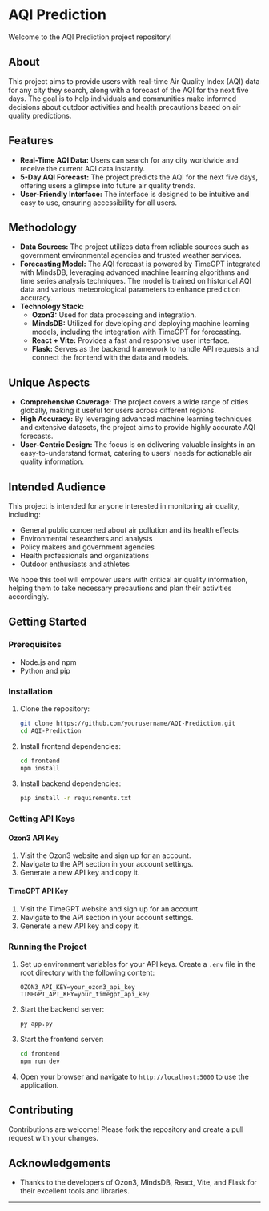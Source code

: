 # AQI Prediction

Welcome to the AQI Prediction project repository!

## About

This project aims to provide users with real-time Air Quality Index (AQI) data for any city they search, along with a forecast of the AQI for the next five days. The goal is to help individuals and communities make informed decisions about outdoor activities and health precautions based on air quality predictions.

## Features

- **Real-Time AQI Data:** Users can search for any city worldwide and receive the current AQI data instantly.
- **5-Day AQI Forecast:** The project predicts the AQI for the next five days, offering users a glimpse into future air quality trends.
- **User-Friendly Interface:** The interface is designed to be intuitive and easy to use, ensuring accessibility for all users.

## Methodology

- **Data Sources:** The project utilizes data from reliable sources such as government environmental agencies and trusted weather services.
- **Forecasting Model:** The AQI forecast is powered by TimeGPT integrated with MindsDB, leveraging advanced machine learning algorithms and time series analysis techniques. The model is trained on historical AQI data and various meteorological parameters to enhance prediction accuracy.
- **Technology Stack:**
  - **Ozon3:** Used for data processing and integration.
  - **MindsDB:** Utilized for developing and deploying machine learning models, including the integration with TimeGPT for forecasting.
  - **React + Vite:** Provides a fast and responsive user interface.
  - **Flask:** Serves as the backend framework to handle API requests and connect the frontend with the data and models.

## Unique Aspects

- **Comprehensive Coverage:** The project covers a wide range of cities globally, making it useful for users across different regions.
- **High Accuracy:** By leveraging advanced machine learning techniques and extensive datasets, the project aims to provide highly accurate AQI forecasts.
- **User-Centric Design:** The focus is on delivering valuable insights in an easy-to-understand format, catering to users' needs for actionable air quality information.

## Intended Audience

This project is intended for anyone interested in monitoring air quality, including:
- General public concerned about air pollution and its health effects
- Environmental researchers and analysts
- Policy makers and government agencies
- Health professionals and organizations
- Outdoor enthusiasts and athletes

We hope this tool will empower users with critical air quality information, helping them to take necessary precautions and plan their activities accordingly.

## Getting Started

### Prerequisites

- Node.js and npm
- Python and pip

### Installation

1. Clone the repository:
    ```sh
    git clone https://github.com/yourusername/AQI-Prediction.git
    cd AQI-Prediction
    ```

2. Install frontend dependencies:
    ```sh
    cd frontend
    npm install
    ```

3. Install backend dependencies:
    ```sh
    pip install -r requirements.txt
    ```

### Getting API Keys

#### Ozon3 API Key

1. Visit the Ozon3 website and sign up for an account.
2. Navigate to the API section in your account settings.
3. Generate a new API key and copy it.

#### TimeGPT API Key

1. Visit the TimeGPT website and sign up for an account.
2. Navigate to the API section in your account settings.
3. Generate a new API key and copy it.

### Running the Project

1. Set up environment variables for your API keys. Create a `.env` file in the root directory with the following content:
    ```
    OZON3_API_KEY=your_ozon3_api_key
    TIMEGPT_API_KEY=your_timegpt_api_key
    ```

2. Start the backend server:
    ```sh
    py app.py
    ```

3. Start the frontend server:
    ```sh
    cd frontend
    npm run dev
    ```

4. Open your browser and navigate to `http://localhost:5000` to use the application.

## Contributing

Contributions are welcome! Please fork the repository and create a pull request with your changes.

## Acknowledgements

- Thanks to the developers of Ozon3, MindsDB, React, Vite, and Flask for their excellent tools and libraries.

---
